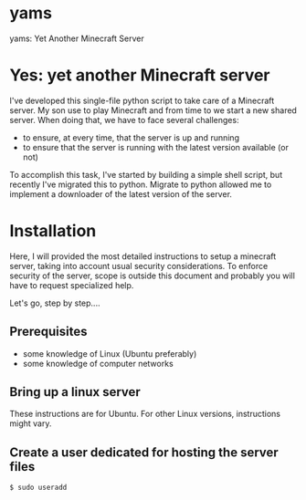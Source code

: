 # yams
yams: Yet Another Minecraft Server

# Yes: yet another Minecraft server

I've developed this single-file python script to take care of a Minecraft server. My son use to play Minecraft and from 
time to we start a new shared server. When doing that, we have to face several challenges: 

  - to ensure, at every time, that the server is up and running 
  - to ensure that the server is running with the latest version available (or not)
  
To accomplish this task, I've started by building a simple shell script, but recently I've migrated this to python. Migrate to 
python allowed me to implement a downloader of the latest version of the server.


# Installation

Here, I will provided the most detailed instructions to setup a minecraft server, taking into account usual security considerations. 
To enforce security of the server, scope is outside this document and probably you will have to request specialized help. 

Let's go, step by step....

## Prerequisites

  - some knowledge of Linux (Ubuntu preferably)
  - some knowledge of computer networks

## Bring up a linux server

These instructions are for Ubuntu. For other Linux versions, instructions might vary. 

## Create a user dedicated for hosting the server files

    $ sudo useradd 
    



